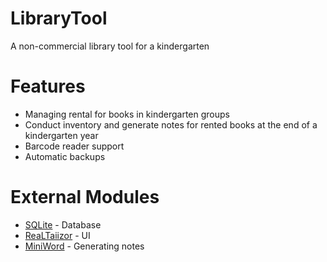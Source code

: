 # LibraryTool
A non-commercial library tool for a kindergarten

# Features
- Managing rental for books in kindergarten groups
- Conduct inventory and generate notes for rented books at the end of a kindergarten year
- Barcode reader support
- Automatic backups

# External Modules
- [SQLite](https://www.sqlite.org/) - Database
- [ReaLTaiizor](https://www.nuget.org/packages/ReaLTaiizor/) - UI
- [MiniWord](https://github.com/mini-software/MiniWord) - Generating notes
  
